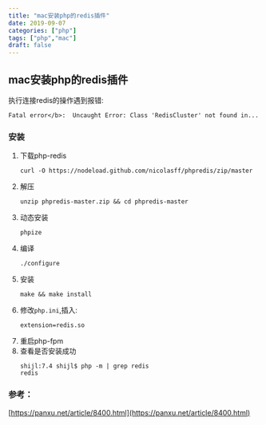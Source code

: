 ```yaml
---
title: "mac安装php的redis插件"
date: 2019-09-07
categories: ["php"]
tags: ["php","mac"]
draft: false 
---
```

## mac安装php的redis插件
执行连接redis的操作遇到报错:
```
Fatal error</b>:  Uncaught Error: Class 'RedisCluster' not found in...
```

### 安装    
1. 下载php-redis
    ```
    curl -O https://nodeload.github.com/nicolasff/phpredis/zip/master
    ```
2. 解压
    ```
    unzip phpredis-master.zip && cd phpredis-master
    ```
3. 动态安装
    ```
    phpize
    ```
4. 编译
    ```
    ./configure
    ```
5. 安装
    ```
    make && make install
    ```
6. 修改`php.ini`,插入:
    ```
    extension=redis.so
    ```
7. 重启php-fpm
8. 查看是否安装成功
    ```
    shijl:7.4 shijl$ php -m | grep redis
    redis
    ```

### 参考：
[https://panxu.net/article/8400.html](https://panxu.net/article/8400.html)